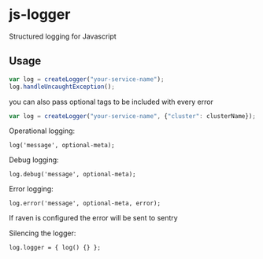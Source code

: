 # js-logger

Structured logging for Javascript

## Usage
```js
var log = createLogger("your-service-name");
log.handleUncaughtException();
```

you can also pass optional tags to be included with every error
```js
var log = createLogger("your-service-name", {"cluster": clusterName});
```

Operational logging:

```log('message', optional-meta);```

Debug logging:

```log.debug('message', optional-meta);```

Error logging:

```log.error('message', optional-meta, error);```

If raven is configured the error will be sent to sentry

Silencing the logger:

```log.logger = { log() {} };```
